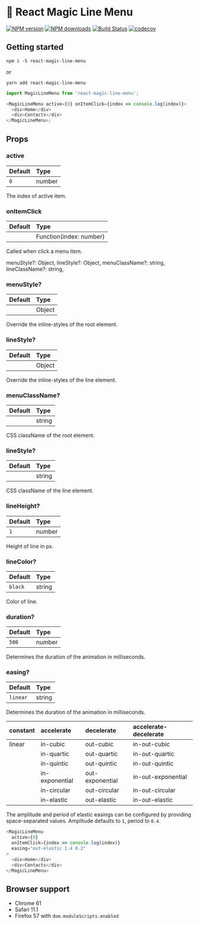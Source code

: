 # 🧙‍ React Magic Line Menu

[![NPM version](https://img.shields.io/npm/v/react-magic-line-menu.svg?style=flat-square)](https://npmjs.com/package/react-magic-line-menu) [![NPM downloads](https://img.shields.io/npm/dm/react-magic-line-menu.svg?style=flat-square)](https://npmjs.com/package/react-magic-line-menu) [![Build Status](https://travis-ci.org/sandiiarov/react-magic-line-menu.svg?branch=feature%2Finit)](https://travis-ci.org/sandiiarov/react-magic-line-menu) [![codecov](https://codecov.io/gh/sandiiarov/react-magic-line-menu/branch/feature%2Finit/graph/badge.svg)](https://codecov.io/gh/sandiiarov/react-magic-line-menu)

## Getting started

`npm i -S react-magic-line-menu`

or

`yarn add react-magic-line-menu`

```javascript
import MagicLineMenu from 'react-magic-line-menu';

<MagicLineMenu active={0} onItemClick={index => console.log(index)}>
  <div>Home</div>
  <div>Contacts</div>
</MagicLineMenu>;
```

## Props

### active

| Default | Type   |
| :------ | :----- |
| `0`     | number |

The index of active item.

### onItemClick

| Default | Type                    |
| :------ | :---------------------- |
|         | Function(index: number) |

Called when click a menu item.

menuStyle?: Object,
lineStyle?: Object,
menuClassName?: string,
lineClassName?: string,

### menuStyle?

| Default | Type   |
| :------ | :----- |
|         | Object |

Override the inline-styles of the root element.

### lineStyle?

| Default | Type   |
| :------ | :----- |
|         | Object |

Override the inline-styles of the line element.

### menuClassName?

| Default | Type   |
| :------ | :----- |
|         | string |

CSS className of the root element.

### lineStyle?

| Default | Type   |
| :------ | :----- |
|         | string |

CSS className of the line element.

### lineHeight?

| Default | Type   |
| :------ | :----- |
| `1`     | number |

Height of line in px.

### lineColor?

| Default | Type   |
| :------ | :----- |
| `black` | string |

Color of line.

### duration?

| Default | Type   |
| :------ | :----- |
| `500`   | number |

Determines the duration of the animation in milliseconds.

### easing?

| Default  | Type   |
| :------- | :----- |
| `linear` | string |

Determines the duration of the animation in milliseconds.

| constant | accelerate     | decelerate      | accelerate-decelerate |
| :------- | :------------- | :-------------- | :-------------------- |
| linear   | in-cubic       | out-cubic       | in-out-cubic          |
|          | in-quartic     | out-quartic     | in-out-quartic        |
|          | in-quintic     | out-quintic     | in-out-quintic        |
|          | in-exponential | out-exponential | in-out-exponential    |
|          | in-circular    | out-circular    | in-out-circular       |
|          | in-elastic     | out-elastic     | in-out-elastic        |

The amplitude and period of elastic easings can be configured by providing space-separated values.
Amplitude defaults to `1`, period to `0.4`.

```javascript
<MagicLineMenu
  active={0}
  onItemClick={index => console.log(index)}
  easing="out-elastic 1.4 0.2"
>
  <div>Home</div>
  <div>Contacts</div>
</MagicLineMenu>
```

## Browser support

* Chrome 61
* Safari 11.1
* Firefox 57 with `dom.moduleScripts.enabled`
